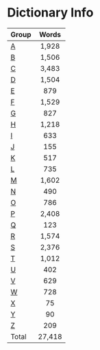 ﻿Dictionary Info
=======


|Group|Words|
|-----|:------:|
|[A](A.json)|1,928|
|[B](B.json)|1,506|
|[C](C.json)|3,483|
|[D](D.json)|1,504|
|[E](E.json)|879|
|[F](F.json)|1,529|
|[G](G.json)|827|
|[H](H.json)|1,218|
|[I](I.json)|633|
|[J](J.json)|155|
|[K](K.json)|517|
|[L](L.json)|735|
|[M](M.json)|1,602|
|[N](N.json)|490|
|[O](O.json)|786|
|[P](P.json)|2,408|
|[Q](Q.json)|123|
|[R](R.json)|1,574|
|[S](S.json)|2,376|
|[T](T.json)|1,012|
|[U](U.json)|402|
|[V](V.json)|629|
|[W](W.json)|728|
|[X](X.json)|75|
|[Y](Y.json)|90|
|[Z](Z.json)|209|
|Total|27,418|
